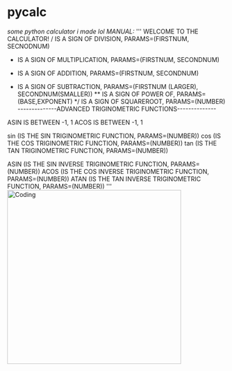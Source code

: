 # pycalc
*some python calculator i made lol*
*MANUAL:*
'''
WELCOME TO THE CALCULATOR!
/ IS A SIGN OF DIVISION, PARAMS=(FIRSTNUM, SECNODNUM)
* IS A SIGN OF MULTIPLICATION, PARAMS=(FIRSTNUM, SECONDNUM)
+ IS A SIGN OF ADDITION, PARAMS=(FIRSTNUM, SECONDNUM)
- IS A SIGN OF SUBTRACTION, PARAMS=(FIRSTNUM (LARGER), SECONDNUM(SMALLER))
** IS A SIGN OF POWER OF, PARAMS=(BASE,EXPONENT)
*/ IS A SIGN OF SQUAREROOT, PARAMS=(NUMBER)
--------------ADVANCED TRIGINOMETRIC FUNCTIONS--------------

ASIN IS BETWEEN -1, 1
ACOS IS BETWEEN -1, 1

sin (IS THE SIN TRIGINOMETRIC FUNCTION, PARAMS=(NUMBER))
cos (IS THE COS TRIGINOMETRIC FUNCTION, PARAMS=(NUMBER))
tan (IS THE TAN TRIGINOMETRIC FUNCTION, PARAMS=(NUMBER))

ASIN (IS THE SIN INVERSE TRIGINOMETRIC FUNCTION, PARAMS=(NUMBER)) 
ACOS (IS THE COS INVERSE TRIGINOMETRIC FUNCTION, PARAMS=(NUMBER))
ATAN (IS THE TAN INVERSE TRIGINOMETRIC FUNCTION, PARAMS=(NUMBER))
'''
<img align="left" alt="Coding" width="400" src="https://th.bing.com/th/id/R.b90acfa130e90e678cf51941d196448f?rik=vROLmixwqb4u%2bA&pid=ImgRaw&r=0">
